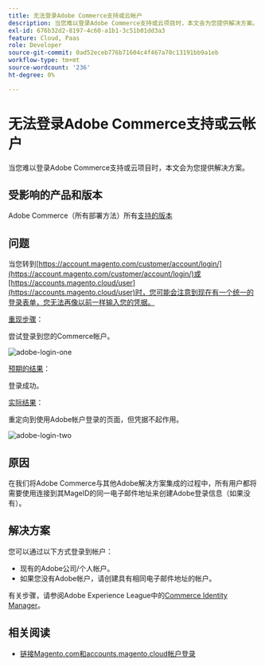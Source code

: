 ```yaml
---
title: 无法登录Adobe Commerce支持或云帐户
description: 当您难以登录Adobe Commerce支持或云项目时，本文会为您提供解决方案。
exl-id: 676b32d2-8197-4c60-a1b1-3c51b01dd3a3
feature: Cloud, Paas
role: Developer
source-git-commit: 0ad52eceb776b71604c4f467a70c13191bb9a1eb
workflow-type: tm+mt
source-wordcount: '236'
ht-degree: 0%

---
```


# 无法登录Adobe Commerce支持或云帐户

当您难以登录Adobe Commerce支持或云项目时，本文会为您提供解决方案。

## 受影响的产品和版本

Adobe Commerce（所有部署方法）所有[支持的版本](https://www.adobe.com/content/dam/cc/en/legal/terms/enterprise/pdfs/Adobe-Commerce-Software-Lifecycle-Policy.pdf)

## 问题

当您转到[https://account.magento.com/customer/account/login/](https://account.magento.com/customer/account/login/)或[https://accounts.magento.cloud/user](https://accounts.magento.cloud/user)时，您可能会注意到现在有一个统一的登录表单，您无法再像以前一样输入您的凭据。

<u>重现步骤</u>：

尝试登录到您的Commerce帐户。

![adobe-login-one](assets/adobe-login-one.png)

<u>预期的结果</u>：

登录成功。

<u>实际结果</u>：

重定向到使用Adobe帐户登录的页面，但凭据不起作用。

![adobe-login-two](assets/adobe-login-two.png)


## 原因

在我们将Adobe Commerce与其他Adobe解决方案集成的过程中，所有用户都将需要使用连接到其MageID的同一电子邮件地址来创建Adobe登录信息（如果没有）。

## 解决方案

您可以通过以下方式登录到帐户：

- 现有的Adobe公司/个人帐户。
- 如果您没有Adobe帐户，请创建具有相同电子邮件地址的帐户。

有关步骤，请参阅Adobe Experience League中的[Commerce Identity Manager](https://experienceleague.adobe.com/docs/commerce-admin/start/commerce-account/commerce-identity-manager.html)。

## 相关阅读

- [链接Magento.com和accounts.magento.cloud帐户登录](/help/faq/general/linking-magento-com-and-accounts-magento-cloud-account-logins.md)
